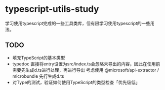 # typescript-utils-study

学习使用typescript完成的一些工具类库，但有限学习使用typescript的一些用法。

## TODO
- 填充TypeScript的基本类型
- typedoc
    直接将entry设置为src/index.ts会忽略未导出的内容，因此在使用前需要先生成d.ts进行处理，再进行导出
    考虑使用 @microsoft/api-extractor / microbundle 先行生成d.ts
- 对Type的测试，验证如何使用TypeScript的类型检查「优先级低」